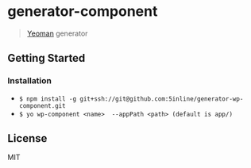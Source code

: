 # generator-component

> [Yeoman](http://yeoman.io) generator

## Getting Started

### Installation

* `$ npm install -g git+ssh://git@github.com:5inline/generator-wp-component.git`
* `$ yo wp-component <name>  --appPath <path> (default is app/)`


## License

MIT
